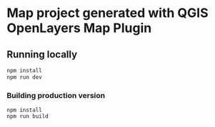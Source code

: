 # Map project generated with QGIS OpenLayers Map Plugin

## Running locally

```bash
npm install
npm run dev
```

### Building production version
```
npm install
npm run build
```
